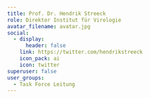 ```yaml
---
title: Prof. Dr. Hendrik Streeck
role: Direktor Institut für Virologie
avatar_filename: avatar.jpg
social:
  - display:
      header: false
    link: https://twitter.com/hendrikstreeck
    icon_pack: ai
    icon: twitter
superuser: false
user_groups:
  - Task Force Leitung
---
```

